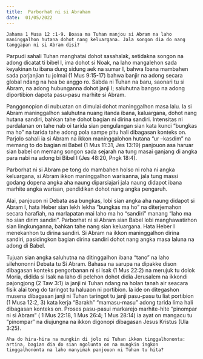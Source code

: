 ```yaml
---
title:  Parborhat ni si Abraham
date:  01/05/2022
---
```


`Jahama 1 Musa 12 :1-9. Boasa ma Tuhan manjou si Abram na laho maninggalhon hutana dohot nang keluargana. Jala songon dia do nang tanggapan ni si Abram disi?`

Parpudi sahali Tuhan manghatai dohot sasahalak, setidakna songon na adong dicatat ti bibel I, ima dohot si Noak, na laho mangalehon sada keyakinan tu ibana dung sidung aek na sumar I, bahwa Ibana mambahen sada parjanjian tu jolmai (1 Mus 9:15-17) bahwa banjir na adong secara global ndang na hea be anggo ro. Sabda ni Tuhan na baru, saonari tu si Abram, na adong hubunganna dohot janji I; saluhutna bangso na adong diportibion dapota pasu-pasu marhite si Abram.

Panggonopion di nubuatan on dimulai dohot maninggalhon masa lalu. Ia si Abram maninggalhon saluhutna nuang itanda ibana, kaluargana, dohot nang hutana sandiri, bahkan tahe dohot bagian ni dirina sandiri. Intensitas ni pardalanan on tahe nab oi tarida sian pengulangan sian kata kunci “bungkas ma ho” na tarida tahe adong pola sampe pitu hali dibagasan konteks on. Parjolo sahali ia si Abram na ikkon maninggalohon hutana “ur –kasdim” na memang to do bagian ni Babel (1 Mus 11:31, Jes 13:19) panjouon asa haruar sian babel on memang songon sada sejarah na tung masai ganjang di angka para nabi na adong bi Bibel I (Jes 48:20, Pngk 18:4).

Parborhat ni si Abram pe tong do mambahen holso ni roha ni angka keluargana, si Abram ikkon maninggalhon warisanna, jala tung massi godang dopena angka aha naung diparsiajari jala naung didapot ibana marhite angka warisan, pendidikan dohot nang angka pengaruh.

Alai, panjouon ni Debata asa bungkas, lobi sian angka aha naung didapot si Abram I, hata Heber sian lekh lekha ”bungkas ma ho” na diterjemahon secara harafiah, na marlapatan mai laho ma ho “sandiri” manang “laho ma ho sian dirim sandiri”. Parborhat ni si Abram sian Babel lobi manghawatirhon sian lingkunganna, bahkan tahe nang sian keluargana. Hata Heber I menekanhon tu dirina sandiri. Si Abram na ikkon maninggalhon dirina sandiri, pasidingkon bagian dirina sandiri dohot nang angka masa laluna na adong di Babel.

Tujuan sian angka saluhutna na ditinggalhon ibana “tano” na laho silehononni Debata tu Si Abram. Bahasa na sarupa na dipakke dison dibagasan konteks pengorbanan ni si Isak (1 Mus 22:2) na merujuk tu dolok Moria, didida si Isak na laho di pelehon dohot didia Jerusalem na ikkondi pajongjong (2 Taw 3:1) ia janji ni Tuhan ndang na holan tanah air seacara fisik alai tong do taringot tu haluaon ni portibion. Ia ide on ditegashon musena dibagasan janji ni Tuhan taringot tu janji pasu-pasu tu liat portibion (1 Musa 12:2, 3) kata kerja “Barakh” “mamasu-masu” adong tarida lima hali dibagasan konteks on. Proses pasu-pasui markarejo marhite-hite “pinompar ni si Abram” ( 1 Mus 22:18, 1 Mus 26:4; 1 Mus 28:14) ia ayat on mangacu tu “pinompar” na diujungna na ikkon digonopi dibagasan Jesus Kristus (Ula 3:25).

`Aha do hira-hira na mungkin di jolo ni Tuhan ikkon tinggalhononta: artina, bagian dia do sian ngolunta on na mungkin ingkon tinggalhononta na laho manyimak panjouon ni Tuhan tu hita?`